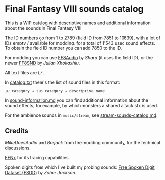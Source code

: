 # Final Fantasy VIII sounds catalog


This is a WIP catalog with descriptive names and additional information about the sounds in Final Fantasy VIII.

The ID numbers go from 1 to 2789 (field ID from 7851 to 10639), with a lot of IDs empty / available for modding, for a total of 1'543 used sound effects. To obtain the field ID number you can add 7850 to the ID.

For modding you can use [FF8Audio](https://forums.qhimm.com/index.php?topic=14944.0) by _Shard_ (it uses the field ID), or the newer [FF8SND](https://github.com/julianxhokaxhiu/FF8SND) by _Julian Xhokaxhiu_.

All text files are _LF_.

In [catalog.txt](catalog.txt) there's the list of sound files in this format:

`ID	category → sub category → descriptive name`

In [sound-information.md](sound-information.md) you can find additional information about the sound effects; for example, by which monsters a shared attack sfx is used.

For the ambience sounds in `music/stream`, see [stream-sounds-catalog.md](stream-sounds-catalog.md).


## Credits

_MikeDoesAudio_ and _Barjack_ from the modding community, for the technical discussions.

[FFNx](https://github.com/julianxhokaxhiu/FFNx) for its tracing capabilities.

Spoken digits from which I've built my probing sounds: [Free Spoken Digit Dataset (FSDD)](https://github.com/Jakobovski/free-spoken-digit-dataset) by _Zohar Jackson_.
